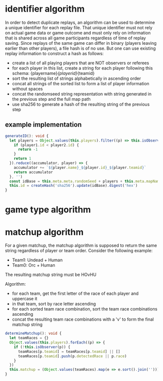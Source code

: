 # identifier algorithm
In order to detect duplicate replays, an algorithm can be used to determine a unique identifier for each replay file.
That unique identifier must not rely on actual game data or game outcome and must only rely on information that is shared across all game participants regardless of time of replay saving.
Since replays of the same game can differ in binary (players leaving earlier than other players), a file hash is of no use. But one can use existing replay information to construct a hash as follows:

- create a list of all playing players that are NOT observers or referees
- for each player in this list, create a string for each player following this schema: {playername}_{playerid}_{teamid}
- sort the resulting list of strings alphabetically in ascending order
- concat all strings of the sorted list to form a list of player information without spaces
- concat the randomseed string representation with string generated in the previous step and the full map path
- use sha256 to generate a hash of the resulting string of the previous step

## example implementation

```typescript
generateID(): void {
  let players = Object.values(this.players).filter((p) => this.isObserver(p) === false).sort((player1, player2) => {
    if (player1.id < player2.id) {
      return -1
    }
    return 1
  }).reduce((accumulator, player) => {
    accumulator += `${player.name}_${player.id}_${player.teamid}`
    return accumulator
  }, '')
  const idBase = this.meta.meta.randomSeed + players + this.meta.mapName
  this.id = createHash('sha256').update(idBase).digest('hex')
}
```

# game type algorithm

# matchup algorithm

For a given matchup, the matchup algorithm is supposed to return the same string regardless of player or team order. 
Consider the following example:
* Team1: Undead + Human
* Team0: Orc + Human

The resulting matchup string must be HOvHU

Algorithm:

* for each team, get the first letter of the race of each player and uppercase it
* in that team, sort by race letter ascending
* for each sorted team race combination, sort the team race combinations ascending
* concat the resulting team race combinations with a 'v' to form the final matchup string

```typescript
determineMatchup(): void {
  let teamRaces = {}
  Object.values(this.players).forEach((p) => {
    if (!this.isObserver(p)) {
      teamRaces[p.teamid] = teamRaces[p.teamid] || []
      teamRaces[p.teamid].push(p.detectedRace || p.race)
    }
  })
  this.matchup = (Object.values(teamRaces).map(e => e.sort().join(''))).sort().join('v')
}
```